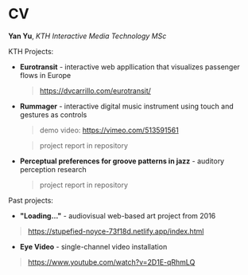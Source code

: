 # CV

**Yan Yu**, *KTH Interactive Media Technology MSc*




KTH Projects:


* **Eurotransit** - interactive web appllication that visualizes passenger flows in Europe

  > https://dvcarrillo.com/eurotransit/


* **Rummager** - interactive digital music instrument using touch and gestures as controls

  > demo video: https://vimeo.com/513591561

  > project report in repository

* **Perceptual preferences for groove patterns in jazz** - auditory perception research

  > project report in repository
  
  
  
 
Past projects:

*  **"Loading..."** - audiovisual web-based art project from 2016
  > https://stupefied-noyce-73f18d.netlify.app/index.html

*  **Eye Video** - single-channel video installation
  > https://www.youtube.com/watch?v=2D1E-qRhmLQ
